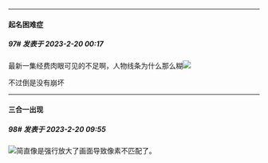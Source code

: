 
*****

####  起名困难症  
##### 97#       发表于 2023-2-20 00:17

最新一集经费肉眼可见的不足啊，人物线条为什么那么糊<img src="https://static.saraba1st.com/image/smiley/face2017/068.png" referrerpolicy="no-referrer">

不过倒是没有崩坏


*****

####  三合一出现  
##### 98#       发表于 2023-2-20 09:55

<img src="https://static.saraba1st.com/image/smiley/face2017/067.png" referrerpolicy="no-referrer">简直像是强行放大了画面导致像素不匹配了。


